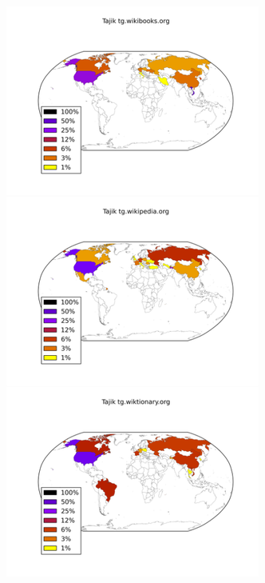 ![](/images/Tajik-tg.wikibooks.org.png)
![](/images/Tajik-tg.wikipedia.org.png)
![](/images/Tajik-tg.wiktionary.org.png)
